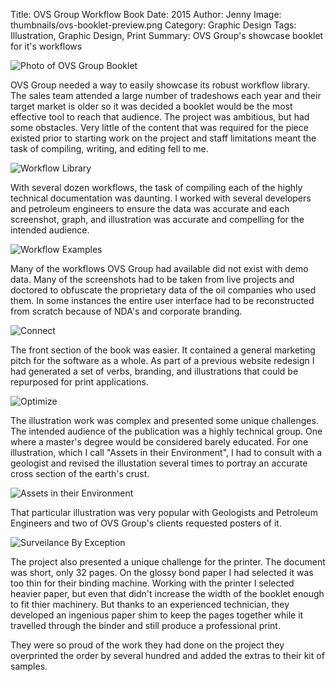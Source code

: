 Title: OVS Group Workflow Book
Date: 2015
Author: Jenny
Image: thumbnails/ovs-booklet-preview.png
Category: Graphic Design
Tags: Illustration, Graphic Design, Print
Summary: OVS Group's showcase booklet for it's workflows

![Photo of OVS Group Booklet]({static}images/ovs-booklet-photo.png)

OVS Group needed a way to easily showcase its robust workflow library. The sales team attended a large number of tradeshows each year and their target market is older so it was decided a booklet would be the most effective tool to reach that audience. The project was ambitious, but had some obstacles. Very little of the content that was required for the piece existed prior to starting work on the project and staff limitations meant the task of compiling, writing, and editing fell to me.

![Workflow Library]({static}images/ovs-booklet-table.png)

With several dozen workflows, the task of compiling each of the highly technical documentation was daunting. I worked with several developers and petroleum engineers to ensure the data was accurate and each screenshot, graph, and illustration was accurate and compelling for the intended audience.

![Workflow Examples]({static}images/ovs-booklet-workflows.png)

Many of the workflows OVS Group had available did not exist with demo data. Many of the screenshots had to be taken from live projects and doctored to obfuscate the proprietary data of the oil companies who used them. In some instances the entire user interface had to be reconstructed from scratch because of NDA's and corporate branding.

![Connect]({static}images/ovs-booklet-connect.png)

The front section of the book was easier. It contained a general marketing pitch for the software as a whole. As part of a previous website redesign I had generated a set of verbs, branding, and illustrations that could be repurposed for print applications.

![Optimize]({static}images/ovs-booklet-geology.png)

The illustration work was complex and presented some unique challenges. The intended audience of the publication was a highly technical group. One where a master's degree would be considered barely educated. For one illustration, which I call "Assets in their Environment", I had to consult with a geologist and revised the illustation several times to portray an accurate cross section of the earth's crust.

![Assets in their Environment]({static}images/ovs-booklet-environment.png)

That particular illustration was very popular with Geologists and Petroleum Engineers and two of OVS Group's clients requested posters of it.

![Surveilance By Exception]({static}images/ovs-booklet-oilfield.png)

The project also presented a unique challenge for the printer. The document was short, only 32 pages. On the glossy bond paper I had selected it was too thin for their binding machine. Working with the printer I selected heavier paper, but even that didn't increase the width of the booklet enough to fit thier machinery. But thanks to an experienced technician, they developed an ingenious paper shim to keep the pages together while it travelled through the binder and still produce a professional print.

They were so proud of the work they had done on the project they overprinted the order by several hundred and added the extras to their kit of samples.
